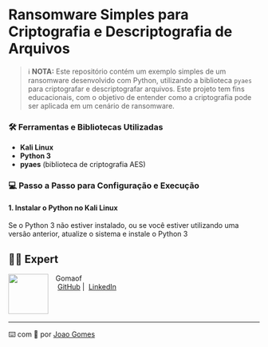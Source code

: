 # Ransomware Simples para Criptografia e Descriptografia de Arquivos
> ℹ️ **NOTA:** Este repositório contém um exemplo simples de um ransomware desenvolvido com Python, utilizando a biblioteca `pyaes` para criptografar e descriptografar arquivos. Este projeto tem fins educacionais, com o objetivo de entender como a criptografia pode ser aplicada em um cenário de ransomware.

### 🛠️ Ferramentas e Bibliotecas Utilizadas

- **Kali Linux**
- **Python 3**
- **pyaes** (biblioteca de criptografia AES)

### 💻 Passo a Passo para Configuração e Execução

#### 1. Instalar o Python no Kali Linux

Se o Python 3 não estiver instalado, ou se você estiver utilizando uma versão anterior, atualize o sistema e instale o Python 3


## 👨‍💻 Expert

<p>
    <img 
      align=left 
      margin=10 
      width=80 
      src="https://avatars.githubusercontent.com/u/154935743?u=b357dfa1d94049a2afc2922603a45a07a3f0641b&amp;v=4"
    />
    <p>&nbsp&nbsp&nbspGomaof<br>
    &nbsp&nbsp&nbsp
    <a href="https://github.com/gomaof/">
    GitHub</a>&nbsp;|&nbsp;
    <a href="www.linkedin.com/in/joaogomess/">LinkedIn</a>
&nbsp;
</p>
<br/><br/>
<p>

---

⌨️ com 💜 por [Joao Gomes](https://github.com/gomaof)